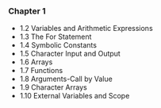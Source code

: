### Chapter 1 


- 1.2 Variables and Arithmetic Expressions
- 1.3 The For Statement
- 1.4 Symbolic Constants
- 1.5 Character Input and Output
- 1.6 Arrays
- 1.7 Functions
- 1.8 Arguments-Call by Value
- 1.9 Character Arrays
- 1.10 External Variables and Scope